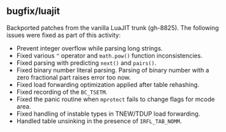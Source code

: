 ## bugfix/luajit

Backported patches from the vanilla LuaJIT trunk (gh-8825). The following issues
were fixed as part of this activity:

* Prevent integer overflow while parsing long strings.
* Fixed various `^` operator and `math.pow()` function inconsistencies.
* Fixed parsing with predicting `next()` and `pairs()`.
* Fixed binary number literal parsing. Parsing of binary number with a zero
  fractional part raises error too now.
* Fixed load forwarding optimization applied after table rehashing.
* Fixed recording of the `BC_TSETM`.
* Fixed the panic routine when `mprotect` fails to change flags for mcode area.
* Fixed handling of instable types in TNEW/TDUP load forwarding.
* Handled table unsinking in the presence of `IRFL_TAB_NOMM`.
